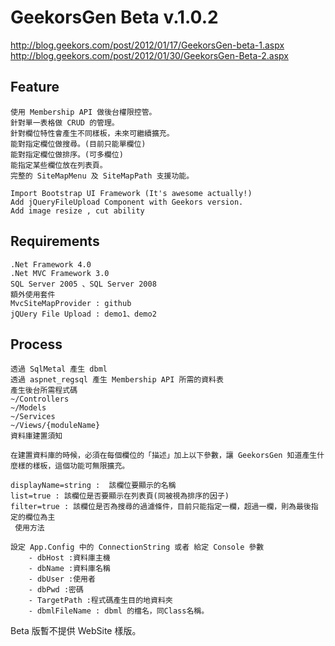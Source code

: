 ﻿GeekorsGen Beta v.1.0.2
==========================

http://blog.geekors.com/post/2012/01/17/GeekorsGen-beta-1.aspx
http://blog.geekors.com/post/2012/01/30/GeekorsGen-Beta-2.aspx

Feature
-----
	使用 Membership API 做後台權限控管。
	針對單一表格做 CRUD 的管理。
	針對欄位特性會產生不同樣板，未來可繼續擴充。
	能對指定欄位做搜尋。(目前只能單欄位)
	能對指定欄位做排序。(可多欄位)
	能指定某些欄位放在列表頁。
	完整的 SiteMapMenu 及 SiteMapPath 支援功能。
	
	Import Bootstrap UI Framework (It's awesome actually!)
	Add jQueryFileUpload Component with Geekors version.
	Add image resize , cut ability

Requirements
-----
	.Net Framework 4.0
	.Net MVC Framework 3.0
	SQL Server 2005 、SQL Server 2008
	額外使用套件
	MvcSiteMapProvider : github
	jQUery File Upload : demo1、demo2

Process	
-----
	透過 SqlMetal 產生 dbml
	透過 aspnet_regsql 產生 Membership API 所需的資料表
	產生後台所需程式碼
	~/Controllers
	~/Models
	~/Services
	~/Views/{moduleName}
	資料庫建置須知

	在建置資料庫的時候，必須在每個欄位的「描述」加上以下參數，讓 GeekorsGen 知道產生什麼樣的樣板，這個功能可無限擴充。

	displayName=string :  該欄位要顯示的名稱
	list=true : 該欄位是否要顯示在列表頁(同被視為排序的因子)
	filter=true : 該欄位是否為搜尋的過濾條件，目前只能指定一欄，超過一欄，則為最後指定的欄位為主
	 使用方法

	設定 App.Config 中的 ConnectionString 或者 給定 Console 參數
		- dbHost :資料庫主機
		- dbName :資料庫名稱
		- dbUser :使用者
		- dbPwd :密碼
		- TargetPath :程式碼產生目的地資料夾
		- dbmlFileName : dbml 的檔名，同Class名稱。

Beta 版暫不提供 WebSite 樣版。